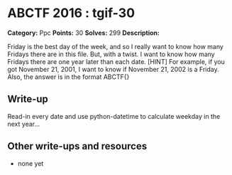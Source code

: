 # ABCTF 2016 : tgif-30

**Category:** Ppc
**Points:** 30
**Solves:** 299
**Description:**

Friday is the best day of the week, and so I really want to know how many Fridays there are in this file. But, with a twist. I want to know how many Fridays there are one year later than each date.
[HINT] For example, if you got November 21, 2001, I want to know if November 21, 2002 is a Friday. Also, the answer is in the format ABCTF{}

## Write-up

Read-in every date and use python-datetime to calculate weekday in the next year...


## Other write-ups and resources

* none yet
